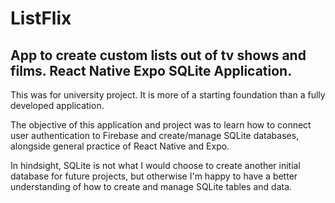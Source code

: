 # ListFlix
App to create custom lists out of tv shows and films. React Native Expo SQLite Application.
--
This was for university project. It is more of a starting foundation than a fully developed application.

The objective of this application and project was to learn how to connect user authentication to Firebase and create/manage SQLite databases, alongside 
general practice of React Native and Expo. 

In hindsight, SQLite is not what I would choose to create another initial database for future projects, but otherwise I'm happy to have a better understanding
of how to create and manage SQLite tables and data. 
